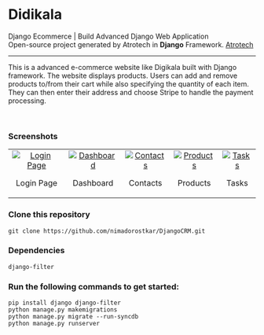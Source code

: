 # Didikala

Django Ecommerce | Build Advanced Django Web Application
<br>
Open-source project generated by Atrotech in **Django** Framework. [Atrotech](https://atrotech.ir/)

<hr>

This is a advanced e-commerce website like Digikala built with Django framework.
The website displays products. Users can add and remove products to/from their cart while also specifying the quantity of each item. They can then enter their address and choose Stripe to handle the payment processing.

<br>

### Screenshots

<table>
  <tr>
  <td align="center">
      <a href="https://github.com/nimadorostkar/DjangoCRM/blob/master/screenshots/login.png">
        <img src="screenshots/login.png" alt="Login Page">
      </a>
      <br />
      <p>Login Page</p>
    </td>
    <td align="center">
      <a href="https://github.com/nimadorostkar/DjangoCRM/blob/master/screenshots/dashboard.png">
        <img src="screenshots/dashboard.png" alt="Dashboard">
      </a>
      <br />
      <p>Dashboard</p>
    </td>
    <td align="center">
      <a href="https://github.com/nimadorostkar/DjangoCRM/blob/master/screenshots/contacts.png">
        <img src="screenshots/contacts.png" alt="Contacts">
      </a>
      <br />
      <p>Contacts</p>
    </td>
    <td align="center">
      <a href="https://github.com/nimadorostkar/DjangoCRM/blob/master/screenshots/product.png">
        <img src="screenshots/product.png" alt="Products">
      </a>
      <br />
      <p>Products</p>
    </td>
    <td align="center">
      <a href="https://github.com/nimadorostkar/DjangoCRM/blob/master/screenshots/tasks.png">
        <img src="screenshots/tasks.png" alt="Tasks">
      </a>
      <br />
      <p>Tasks</p>
    </td>
    </tr>
</table>

### Clone this repository

```
git clone https://github.com/nimadorostkar/DjangoCRM.git
```

### Dependencies
```
django-filter
```
### Run the following commands to get started:

```
pip install django django-filter
python manage.py makemigrations
python manage.py migrate --run-syncdb
python manage.py runserver
```
